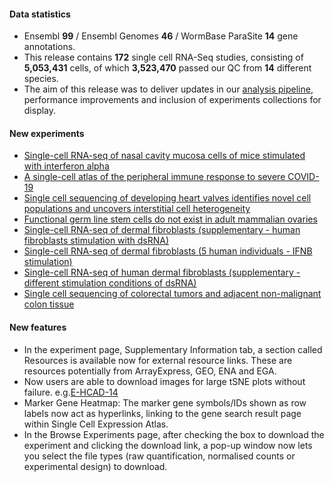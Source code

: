 #### Data statistics
- Ensembl **99** / Ensembl Genomes **46** / WormBase ParaSite **14** gene annotations.   
- This release contains **172** single cell RNA-Seq studies, consisting of **5,053,431** cells, of which **3,523,470** passed our QC from **14** different species.
- The aim of this release was to deliver updates in our [analysis pipeline](https://github.com/ebi-gene-expression-group/scxa-workflows), performance improvements and inclusion of experiments collections for display.

#### New experiments
- [Single-cell RNA-seq of nasal cavity mucosa cells of mice stimulated with interferon alpha](https://www.ebi.ac.uk/gxa/sc/experiments/E-CURD-52)
- [A single-cell atlas of the peripheral immune response to severe COVID-19](https://www.ebi.ac.uk/gxa/sc/experiments/E-GEOD-150728)
- [Single cell sequencing of developing heart valves identifies novel cell populations and uncovers interstitial cell heterogeneity](https://www.ebi.ac.uk/gxa/sc/experiments/E-HCAD-18)
- [Functional germ line stem cells do not exist in adult mammalian ovaries](https://www.ebi.ac.uk/gxa/sc/experiments/E-MTAB-2983)
- [Single-cell RNA-seq of dermal fibroblasts (supplementary - human fibroblasts stimulation with dsRNA)](https://www.ebi.ac.uk/gxa/sc/experiments/E-MTAB-7037)
- [Single-cell RNA-seq of dermal fibroblasts (5 human individuals - IFNB stimulation)](https://www.ebi.ac.uk/gxa/sc/experiments/E-MTAB-7051)
- [Single-cell RNA-seq of human dermal fibroblasts (supplementary - different stimulation conditions of dsRNA)](https://www.ebi.ac.uk/gxa/sc/experiments/E-MTAB-7052)
- [Single cell sequencing of colorectal tumors and adjacent non-malignant colon tissue](https://www.ebi.ac.uk/gxa/sc/experiments/E-MTAB-8410)

#### New features
- In the experiment page, Supplementary Information tab, a section called Resources is available now for external resource links. These are resources potentially from ArrayExpress, GEO, ENA and EGA.
- Now users are able to download images for large tSNE plots without failure. e.g.[E-HCAD-14](https://www.ebi.ac.uk/gxa/sc/experiments/E-HCAD-14)
- Marker Gene Heatmap: The marker gene symbols/IDs shown as row labels now act as hyperlinks, linking to the gene search result page within Single Cell Expression Atlas.
- In the Browse Experiments page, after checking the box to download the experiment and clicking the download link, a pop-up window now lets you select the file types (raw quantification, normalised counts or experimental design) to download.
